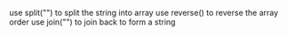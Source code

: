 use split("") to split the string into array 
use reverse() to reverse the array order
use join("") to join back to form a string 
